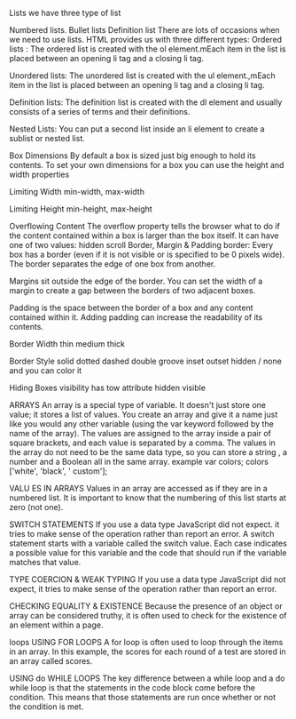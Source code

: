 Lists
we have three type of list

Numbered lists.
Bullet lists
Definition list There are lots of occasions when we need to use lists. HTML provides us with three different types:
Ordered lists :
The ordered list is created with the ol element.mEach item in the list is placed between an opening li tag and a closing li tag.

Unordered lists:
The unordered list is created with the ul element.,mEach item in the list is placed between an opening li tag and a closing li tag.

Definition lists:
The definition list is created with the dl element and usually consists of a series of terms and their definitions.

Nested Lists:
You can put a second list inside an li element to create a sublist or nested list.

Box Dimensions
By default a box is sized just big enough to hold its contents. To set your own dimensions for a box you can use the height and width properties

Limiting Width
min-width, max-width

Limiting Height
min-height, max-height

Overflowing Content
The overflow property tells the browser what to do if the content contained within a box is larger than the box itself. It can have one of two values:
hidden
scroll
Border, Margin & Padding
border: Every box has a border (even if it is not visible or is specified to be 0 pixels wide). The border separates the edge of one box from another.

Margins sit outside the edge of the border. You can set the width of a margin to create a gap between the borders of two adjacent boxes.

Padding is the space between the border of a box and any content contained within it. Adding padding can increase the readability of its contents.

Border Width
thin medium thick

Border Style
solid dotted dashed double groove inset outset hidden / none and you can color it

Hiding Boxes
visibility has tow attribute hidden visible

ARRAYS
An array is a special type of variable. It doesn't just store one value; it stores a list of values. You create an array and give it a name just like you would any other variable (using the var keyword followed by the name of the array). The values are assigned to the array inside a pair of square brackets, and each value is separated by a comma. The values in the array do not need to be the same data type, so you can store a string , a number and a Boolean all in the same array. example var colors; colors ['white', 'black', ' custom'];

VALU ES IN ARRAYS
Values in an array are accessed as if they are in a numbered list. It is important to know that the numbering of this list starts at zero (not one).

SWITCH STATEMENTS If you use a data type JavaScript did not expect.
it tries to make sense of the operation rather than report an error. A switch statement starts with a variable called the switch value. Each case indicates a possible value for this variable and the code that should run if the variable matches that value.

TYPE COERCION & WEAK TYPING
If you use a data type JavaScript did not expect, it tries to make sense of the operation rather than report an error.

CHECKING EQUALITY & EXISTENCE
Because the presence of an object or array can be considered truthy, it is often used to check for the existence of an element within a page.

loops
USING FOR LOOPS
A for loop is often used to loop through the items in an array. In this example, the scores for each round of a test are stored in an array called scores.

USING do WHILE LOOPS
The key difference between a while loop and a do while loop is that the statements in the code block come before the condition. This means that those statements are run once whether or not the condition is met.
